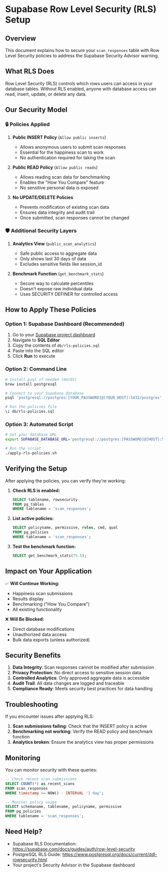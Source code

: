 # Supabase Row Level Security (RLS) Setup

## Overview
This document explains how to secure your `scan_responses` table with Row Level Security policies to address the Supabase Security Advisor warning.

## What RLS Does
Row Level Security (RLS) controls which rows users can access in your database tables. Without RLS enabled, anyone with database access can read, insert, update, or delete any data.

## Our Security Model

### 🔒 Policies Applied

1. **Public INSERT Policy** (`Allow public inserts`)
   - Allows anonymous users to submit scan responses
   - Essential for the happiness scan to work
   - No authentication required for taking the scan

2. **Public READ Policy** (`Allow public reads`) 
   - Allows reading scan data for benchmarking
   - Enables the "How You Compare" feature
   - No sensitive personal data is exposed

3. **No UPDATE/DELETE Policies**
   - Prevents modification of existing scan data
   - Ensures data integrity and audit trail
   - Once submitted, scan responses cannot be changed

### 🛡️ Additional Security Layers

1. **Analytics View** (`public_scan_analytics`)
   - Safe public access to aggregate data
   - Only shows last 30 days of data
   - Excludes sensitive fields like session_id

2. **Benchmark Function** (`get_benchmark_stats`)
   - Secure way to calculate percentiles
   - Doesn't expose raw individual data
   - Uses SECURITY DEFINER for controlled access

## How to Apply These Policies

### Option 1: Supabase Dashboard (Recommended)
1. Go to your [Supabase project dashboard](https://app.supabase.com)
2. Navigate to **SQL Editor**
3. Copy the contents of `db/rls-policies.sql`
4. Paste into the SQL editor
5. Click **Run** to execute

### Option 2: Command Line
```bash
# Install psql if needed (macOS)
brew install postgresql

# Connect to your Supabase database
psql 'postgresql://postgres:[YOUR_PASSWORD]@[YOUR_HOST]:5432/postgres'

# Run the policies file
\i db/rls-policies.sql
```

### Option 3: Automated Script
```bash
# Set your database URL
export SUPABASE_DATABASE_URL='postgresql://postgres:[PASSWORD]@[HOST]:5432/postgres'

# Run the script
./apply-rls-policies.sh
```

## Verifying the Setup

After applying the policies, you can verify they're working:

1. **Check RLS is enabled:**
   ```sql
   SELECT tablename, rowsecurity 
   FROM pg_tables 
   WHERE tablename = 'scan_responses';
   ```

2. **List active policies:**
   ```sql
   SELECT policyname, permissive, roles, cmd, qual 
   FROM pg_policies 
   WHERE tablename = 'scan_responses';
   ```

3. **Test the benchmark function:**
   ```sql
   SELECT get_benchmark_stats(75.5);
   ```

## Impact on Your Application

✅ **Will Continue Working:**
- Happiness scan submissions
- Results display
- Benchmarking ("How You Compare")
- All existing functionality

❌ **Will Be Blocked:**
- Direct database modifications
- Unauthorized data access
- Bulk data exports (unless authorized)

## Security Benefits

1. **Data Integrity**: Scan responses cannot be modified after submission
2. **Privacy Protection**: No direct access to sensitive session data
3. **Controlled Analytics**: Only approved aggregate data is accessible
4. **Audit Trail**: All data changes are logged and traceable
5. **Compliance Ready**: Meets security best practices for data handling

## Troubleshooting

If you encounter issues after applying RLS:

1. **Scan submissions failing**: Check that the INSERT policy is active
2. **Benchmarking not working**: Verify the READ policy and benchmark function
3. **Analytics broken**: Ensure the analytics view has proper permissions

## Monitoring

You can monitor security with these queries:

```sql
-- Check recent scan submissions
SELECT COUNT(*) as recent_scans 
FROM scan_responses 
WHERE timestamp >= NOW() - INTERVAL '1 day';

-- Monitor policy usage
SELECT schemaname, tablename, policyname, permissive 
FROM pg_policies 
WHERE tablename = 'scan_responses';
```

## Need Help?

- Supabase RLS Documentation: https://supabase.com/docs/guides/auth/row-level-security
- PostgreSQL RLS Guide: https://www.postgresql.org/docs/current/ddl-rowsecurity.html
- Your project's Security Advisor in the Supabase dashboard
